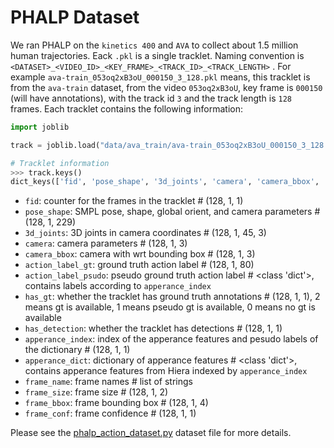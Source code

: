 # PHALP Dataset

We ran PHALP on the `kinetics 400` and `AVA` to collect about 1.5 million human trajectories. Eack `.pkl` is a single tracklet. Naming convention is `<DATASET>_<VIDEO_ID>_<KEY_FRAME>_<TRACK_ID>_<TRACK_LENGTH>` . For example `ava-train_053oq2xB3oU_000150_3_128.pkl` means, this tracklet is from the `ava-train` dataset, from the video `053oq2xB3oU`, key frame is `000150` (will have annotations), with the track id `3` and the track length is `128` frames. Each tracklet contains the following information:
```python
import joblib

track = joblib.load("data/ava_train/ava-train_053oq2xB3oU_000150_3_128.pkl")

# Tracklet information
>>> track.keys()
dict_keys(['fid', 'pose_shape', '3d_joints', 'camera', 'camera_bbox', 'action_label_gt', 'action_label_psudo', 'has_gt', 'has_detection', 'apperance_index', 'apperance_dict', 'frame_name', 'frame_size', 'frame_bbox', 'frame_conf'])
```

- `fid`: counter for the frames in the tracklet # (128, 1, 1)
- `pose_shape`: SMPL pose, shape, global orient, and camera parameters # (128, 1, 229)
- `3d_joints`: 3D joints in camera coordinates # (128, 1, 45, 3)
- `camera`: camera parameters # (128, 1, 3)
- `camera_bbox`: camera with wrt bounding box # (128, 1, 3)
- `action_label_gt`: ground truth action label # (128, 1, 80)
- `action_label_psudo`: pseudo ground truth action label # <class 'dict'>, contains labels according to `apperance_index`
- `has_gt`: whether the tracklet has ground truth annotations # (128, 1, 1), 2 means gt is available, 1 means pseudo gt is available, 0 means no gt is available
- `has_detection`: whether the tracklet has detections # (128, 1, 1)
- `apperance_index`: index of the apperance features and pesudo labels of the dictionary # (128, 1, 1)
- `apperance_dict`: dictionary of apperance features # <class 'dict'>, contains apperance features from Hiera indexed by `apperance_index`
- `frame_name`: frame names # list of strings 
- `frame_size`: frame size # (128, 1, 2)
- `frame_bbox`: frame bounding box # (128, 1, 4)
- `frame_conf`: frame confidence # (128, 1, 1)

Please see the [phalp_action_dataset.py](lart/datamodules/components/phalp_action_datatset.py) dataset file for more details.